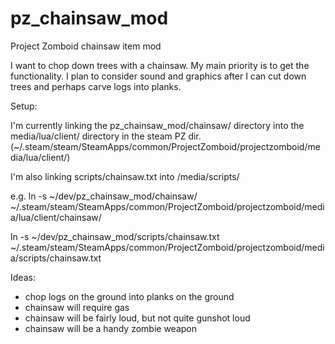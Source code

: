pz_chainsaw_mod
===============

Project Zomboid chainsaw item mod

I want to chop down trees with a chainsaw. My main priority is to get
the functionality. I plan to consider sound and graphics after I can cut
down trees and perhaps carve logs into planks.

Setup:

I'm currently linking the pz_chainsaw_mod/chainsaw/ directory into the
media/lua/client/ directory in the steam PZ dir.
(~/.steam/steam/SteamApps/common/ProjectZomboid/projectzomboid/media/lua/client/)

I'm also linking scripts/chainsaw.txt into <steam dir>/media/scripts/

e.g.
ln -s ~/dev/pz_chainsaw_mod/chainsaw/
    ~/.steam/steam/SteamApps/common/ProjectZomboid/projectzomboid/media/lua/client/chainsaw/

ln -s ~/dev/pz_chainsaw_mod/scripts/chainsaw.txt
    ~/.steam/steam/SteamApps/common/ProjectZomboid/projectzomboid/media/scripts/chainsaw.txt

Ideas:
- chop logs on the ground into planks on the ground
- chainsaw will require gas
- chainsaw will be fairly loud, but not quite gunshot loud
- chainsaw will be a handy zombie weapon
